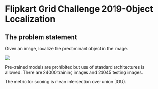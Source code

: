 # Flipkart Grid Challenge 2019-Object Localization

## The problem statement 
  Given an image, localize the predominant object in the image.
  
  ![](https://user-images.githubusercontent.com/28730618/65821648-f01c6100-e255-11e9-807a-12ff92a9b6de.png)
  
  Pre-trained models are prohibited but use of standard architectures is allowed. There are 24000 training images and 24045       testing images.
  
  The metric for scoring is mean intersection over union (IOU).
